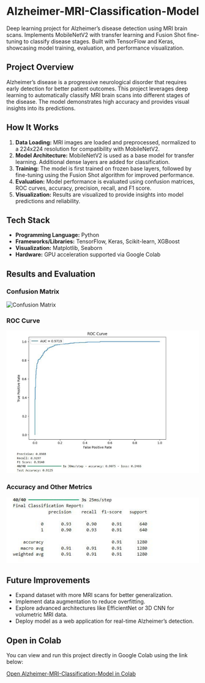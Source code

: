 # Alzheimer-MRI-Classification-Model

Deep learning project for Alzheimer’s disease detection using MRI brain scans. Implements MobileNetV2 with transfer learning and Fusion Shot fine-tuning to classify disease stages. Built with TensorFlow and Keras, showcasing model training, evaluation, and performance visualization.

## Project Overview

Alzheimer’s disease is a progressive neurological disorder that requires early detection for better patient outcomes. This project leverages deep learning to automatically classify MRI brain scans into different stages of the disease. The model demonstrates high accuracy and provides visual insights into its predictions.

## How It Works

1. **Data Loading:** MRI images are loaded and preprocessed, normalized to a 224x224 resolution for compatibility with MobileNetV2.
2. **Model Architecture:** MobileNetV2 is used as a base model for transfer learning. Additional dense layers are added for classification.
3. **Training:** The model is first trained on frozen base layers, followed by fine-tuning using the Fusion Shot algorithm for improved performance.
4. **Evaluation:** Model performance is evaluated using confusion matrices, ROC curves, accuracy, precision, recall, and F1 score.
5. **Visualization:** Results are visualized to provide insights into model predictions and reliability.

## Tech Stack

- **Programming Language:** Python  
- **Frameworks/Libraries:** TensorFlow, Keras, Scikit-learn, XGBoost  
- **Visualization:** Matplotlib, Seaborn  
- **Hardware:** GPU acceleration supported via Google Colab  

## Results and Evaluation

### Confusion Matrix
![Confusion Matrix](Images/)

### ROC Curve
![ROC Curve](Images/ROC_curve.jpeg)

### Accuracy and Other Metrics
![Accuracy and Metrics](Images/Accuracy_and_other_metrics.jpeg)

## Future Improvements

- Expand dataset with more MRI scans for better generalization.  
- Implement data augmentation to reduce overfitting.  
- Explore advanced architectures like EfficientNet or 3D CNN for volumetric MRI data.  
- Deploy model as a web application for real-time Alzheimer’s detection.

## Open in Colab

You can view and run this project directly in Google Colab using the link below:

[Open Alzheimer-MRI-Classification-Model in Colab](https://colab.research.google.com/drive/1PAqIEbFVRWwwnc-bPzszbgWkVESmKrWT?usp=sharing)
